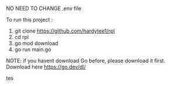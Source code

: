 NO NEED TO CHANGE .env file

To run this project : 
1. git clone https://github.com/hardytee1/rpl
2. cd rpl
3. go mod download
4. go run main.go

NOTE: if you havent download Go before, please download it first. Download here https://go.dev/dl/

tes